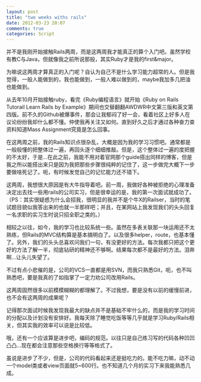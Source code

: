 ```yaml
---
layout: post
title: "two weeks withs rails"
date: 2012-03-23 20:07
comments: true
categories: Script
---
```


并不是我刚开始接触Rails两周，而是这两周我才能真正的算个入门吧。虽然学校有教C与Java，但就像我之前所说那般，其实Ruby才是我的first&major。

为嘛说这两周才算真正的入门呢？自认为自己不是什么学习能力超常的人。但是我觉得，一般人能做到的，我也能做到，一般人难以做到的，maybe我加多几把油也能做到。
<!-- more -->
从去年10月开始接触ruby，看完《Ruby编程语言》就开始《Ruby on Rails Tutorail Learn Rails by Example》期间也交替翻翻AWDWR中文第三版和英文第四版。前不久的Github被爆事件，那会让我郁闷了好一会，看着社区上好多人在议论纷纷我却什么都不懂。仲使我再关注又如何。直到好久之后才通过各种奋力查资料知道Mass Assignment究竟是怎么回事。

在这两周之前，我的Rails知识点很杂乱，大概是因为我的学习习惯吧。通常都是一般般懂的把整体过一遍，再回头逐个细细推敲。但是，这个整体过一遍的度把握的不太好，于是...在此之前，我能不用对着官网那个guide搭出同样的博客，但是我之所以能搭出来只是因为我把那些步骤很纯粹的记住了，这一步做完大概下一步要做啥死记了。呃，有时候发觉自己的记忆能力还不错下。

这两周，我想很大原因是有大牛指导着吧。前一周，我做好各种被拒绝的心理准备决定出去找一些用rails的公司实习，但是很幸运的是，我的第一次面试就成功了。（PS：其实很疑惑为什么会招我，很明显的我并不是个牛X的Railser，当时的笔试题目貌似我答出来的也就一半那样吧；并且，在某网站上我发现我们的头头回复一名求职的实习生时说只招全职之类的。）

相较之以往，如今，我的学习也比较系统一些。虽然在多表关联那一块运用还不太熟练，但Rails的MVC结构算是基本搞明白了。以及很多helper，route，也基本懂了。另外，我们的头头总喜欢问我们一句，有没更好的方法。每次我都只把这个更好的方法了解一半，彻底钻研的精神还不够啊。结果每次都不是最好的方法。泪奔啊...让头儿失望了。

不过有点小悲催的是，公司的VCS一直都是用SVN，而我只熟悉Git，呃，也不叫熟悉吧，要是我真的了如指掌了一定力劝公司改用Rails。

这两周固然很多以前模模糊糊的都理解了。不过我想，要是没有以前的缓慢前进，也不会有这两周的成果呢？

记得那次面试时候我发现我最大的缺点并不是基础不牢什么的，而是我的学习时间的分配以及计划没有安排好。我每天除了睡觉吃饭等等几乎就是学习Ruby/Rails相关，但其实我的效率可以说是比较低。

哦，还有一个应该算是进步吧，编码的规范。以往只是自己练习写的代码各种凹凹凸凸...现在都会注意那些空格换行等等格式了。

虽说是进步了不少，但是，公司的代码看起来还是挺吃力的。能不吃力嘛，动不动一个model类或者view页面就5~600行。也不知道几个月的实习下来我能熟悉几成。
